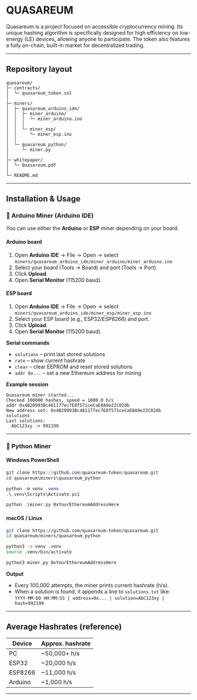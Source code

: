 # QUASAREUM

Quasareum is a project focused on accessible cryptocurrency mining. Its unique hashing algorithm is specifically designed for high efficiency on low-energy (LE) devices, allowing anyone to participate. The token also features a fully on-chain, built-in market for decentralized trading.

---

## Repository layout

```
quasareum/
├─ contracts/
│  └─ quasareum_token.sol
│
├─ miners/
│  ├─ quasareum_arduino_ide/
│  │  ├─ miner_arduino/
│  │  │  └─ miner_arduino.ino
│  │  │
│  │  └─ miner_esp/
│  │     └─ miner_esp.ino
│  │
│  └─ quasareum_python/
│     └─ miner.py
│
├─ whitepaper/
│  └─ Quasareum.pdf
│
└─ README.md
```

---

## Installation & Usage

### 🔹 Arduino Miner (Arduino IDE)

You can use either the **Arduino** or **ESP** miner depending on your board.

#### Arduino board
1. Open **Arduino IDE** → File → Open → select  
   `miners/quasareum_arduino_ide/miner_arduino/miner_arduino.ino`
2. Select your board (Tools → Board) and port (Tools → Port).
3. Click **Upload**.
4. Open **Serial Monitor** (115200 baud).

#### ESP board
1. Open **Arduino IDE** → File → Open → select  
   `miners/quasareum_arduino_ide/miner_esp/miner_esp.ino`
2. Select your ESP board (e.g., ESP32/ESP8266) and port.
3. Click **Upload**.
4. Open **Serial Monitor** (115200 baud).

**Serial commands**
- `solutions` – print last stored solutions
- `rate` – show current hashrate
- `clear` – clear EEPROM and reset stored solutions
- `addr 0x...` – set a new Ethereum address for mining

**Example session**
```
Quasareum miner started...
Checked 100000 hashes, speed = 1000.0 h/s
addr 0x4B20993Bc481177ec7E8f571ceCaE8A9e22C02db
New address set: 0x4B20993Bc481177ec7E8f571ceCaE8A9e22C02db
solutions
Last solutions:
  AbC123xy -> 992199
```

---

### 🔹 Python Miner

#### Windows PowerShell

```powershell
git clone https://github.com/quasareum-token/quasareum.git
cd quasareum\miners\quasareum_python

python -m venv .venv
.\.venv\Scripts\Activate.ps1

python .\miner.py 0xYourEthereumAddressHere
```

#### macOS / Linux

```bash
git clone https://github.com/quasareum-token/quasareum.git
cd quasareum/miners/quasareum_python

python3 -m venv .venv
source .venv/bin/activate

python3 miner.py 0xYourEthereumAddressHere
```

**Output**
- Every 100,000 attempts, the miner prints current hashrate (h/s).
- When a solution is found, it appends a line to `solutions.txt` like:  
  `YYYY-MM-DD HH:MM:SS | address=0x... | solution=AbC123xy | hash=992199`

---

## Average Hashrates (reference)

| Device  | Approx. hashrate |
|--------|-------------------|
| PC     | ~50,000+ h/s      |
| ESP32  | ~20,000 h/s       |
| ESP8266| ~11,000 h/s       |
| Arduino| ~1,000 h/s        |

---
